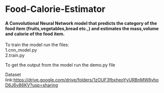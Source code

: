 Food-Calorie-Estimator
========================
<h4>A Convolutional Neural Network model that predicts the category of the food item (fruits,vegetables,bread etc.,) and estimates the mass,volume and calorie of the food item.</h4>

<p>To train the model run the files:<br>
1.cnn_model.py<br>
2.train.py<br>

To get the output from the model run the demo.py file<br>

Dataset link:https://drive.google.com/drive/folders/1zOUF3fbxheoYyURBnMW8yhoD6J6v86KV?usp=sharing</p>
